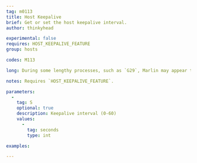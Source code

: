 ```yaml
---
tag: m0113
title: Host Keepalive
brief: Get or set the host keepalive interval.
author: thinkyhead

experimental: false
requires: HOST_KEEPALIVE_FEATURE
group: hosts

codes: M113

long: During some lengthy processes, such as `G29`, Marlin may appear to the host to have "gone away." The "host keepalive" feature will send messages to the host when Marlin is busy or waiting for user response so the host won't try to reconnect.

notes: Requires `HOST_KEEPALIVE_FEATURE`.

parameters:
  -
    tag: S
    optional: true
    description: Keepalive interval (0-60)
    values:
      -
        tag: seconds
        type: int

examples:

---
```


